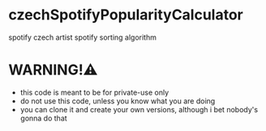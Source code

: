 # czechSpotifyPopularityCalculator
spotify czech artist spotify sorting algorithm

# WARNING!⚠️
* this code is meant to be for private-use only
* do not use this code, unless you know what you are doing
* you can clone it and create your own versions, although i bet nobody's gonna do that